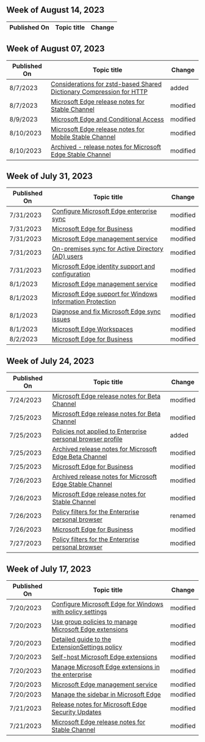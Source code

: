 <!-- This file is generated automatically each week. Changes made to this file will be overwritten.-->



## Week of August 14, 2023


| Published On |Topic title | Change |
|------|------------|--------|


## Week of August 07, 2023


| Published On |Topic title | Change |
|------|------------|--------|
| 8/7/2023 | [Considerations for zstd-based Shared Dictionary Compression for HTTP](/DeployEdge/learnmore-zsdch-compression) | added |
| 8/7/2023 | [Microsoft Edge release notes for Stable Channel](/DeployEdge/microsoft-edge-relnote-stable-channel) | modified |
| 8/9/2023 | [Microsoft Edge and Conditional Access](/DeployEdge/ms-edge-security-conditional-access) | modified |
| 8/10/2023 | [Microsoft Edge release notes for Mobile Stable Channel](/DeployEdge/microsoft-edge-relnote-mobile-stable-channel) | modified |
| 8/10/2023 | [Archived - release notes for Microsoft Edge Stable Channel](/DeployEdge/microsoft-edge-relnote-archive-mobile-stable-channel) | modified |


## Week of July 31, 2023


| Published On |Topic title | Change |
|------|------------|--------|
| 7/31/2023 | [Configure Microsoft Edge enterprise sync](/DeployEdge/microsoft-edge-enterprise-sync) | modified |
| 7/31/2023 | [Microsoft Edge for Business](/DeployEdge/microsoft-edge-for-business) | modified |
| 7/31/2023 | [Microsoft Edge management service](/DeployEdge/microsoft-edge-management-service) | modified |
| 7/31/2023 | [On-premises sync for Active Directory (AD) users](/DeployEdge/microsoft-edge-on-premises-sync) | modified |
| 7/31/2023 | [Microsoft Edge identity support and configuration](/DeployEdge/microsoft-edge-security-identity) | modified |
| 8/1/2023 | [Microsoft Edge management service](/DeployEdge/microsoft-edge-management-service) | modified |
| 8/1/2023 | [Microsoft Edge support for Windows Information Protection](/DeployEdge/microsoft-edge-security-windows-information-protection) | modified |
| 8/1/2023 | [Diagnose and fix Microsoft Edge sync issues](/DeployEdge/microsoft-edge-troubleshoot-enterprise-sync) | modified |
| 8/1/2023 | [Microsoft Edge Workspaces](/DeployEdge/microsoft-edge-workspaces) | modified |
| 8/2/2023 | [Microsoft Edge for Business](/DeployEdge/microsoft-edge-for-business) | modified |


## Week of July 24, 2023


| Published On |Topic title | Change |
|------|------------|--------|
| 7/24/2023 | [Microsoft Edge release notes for Beta Channel](/DeployEdge/microsoft-edge-relnote-beta-channel) | modified |
| 7/25/2023 | [Microsoft Edge release notes for Beta Channel](/DeployEdge/microsoft-edge-relnote-beta-channel) | modified |
| 7/25/2023 | [Policies not applied to Enterprise personal browser profile](/DeployEdge/microsoft-edge-personal-browser-excluded-policies) | added |
| 7/25/2023 | [Archived release notes for Microsoft Edge Beta Channel](/DeployEdge/microsoft-edge-relnote-archive-beta-channel) | modified |
| 7/25/2023 | [Microsoft Edge for Business](/DeployEdge/microsoft-edge-for-business) | modified |
| 7/26/2023 | [Archived release notes for Microsoft Edge Stable Channel](/DeployEdge/microsoft-edge-relnote-archive-stable-channel) | modified |
| 7/26/2023 | [Microsoft Edge release notes for Stable Channel](/DeployEdge/microsoft-edge-relnote-stable-channel) | modified |
| 7/26/2023 | [Policy filters for the Enterprise personal browser](/DeployEdge/edge-learnmore-personal-browser-policies) | renamed |
| 7/26/2023 | [Microsoft Edge for Business](/DeployEdge/microsoft-edge-for-business) | modified |
| 7/27/2023 | [Policy filters for the Enterprise personal browser](/DeployEdge/edge-learnmore-personal-browser-policies) | modified |


## Week of July 17, 2023


| Published On |Topic title | Change |
|------|------------|--------|
| 7/20/2023 | [Configure Microsoft Edge for Windows with policy settings](/DeployEdge/configure-microsoft-edge) | modified |
| 7/20/2023 | [Use group policies to manage Microsoft Edge extensions](/DeployEdge/microsoft-edge-manage-extensions-policies) | modified |
| 7/20/2023 | [Detailed guide to the ExtensionSettings policy](/DeployEdge/microsoft-edge-manage-extensions-ref-guide) | modified |
| 7/20/2023 | [Self-host Microsoft Edge extensions](/DeployEdge/microsoft-edge-manage-extensions-webstore) | modified |
| 7/20/2023 | [Manage Microsoft Edge extensions in the enterprise](/DeployEdge/microsoft-edge-manage-extensions) | modified |
| 7/20/2023 | [Microsoft Edge management service](/DeployEdge/microsoft-edge-management-service) | modified |
| 7/20/2023 | [Manage the sidebar in Microsoft Edge](/DeployEdge/microsoft-edge-sidebar) | modified |
| 7/21/2023 | [Release notes for Microsoft Edge Security Updates](/DeployEdge/microsoft-edge-relnotes-security) | modified |
| 7/21/2023 | [Microsoft Edge release notes for Stable Channel](/DeployEdge/microsoft-edge-relnote-stable-channel) | modified |
